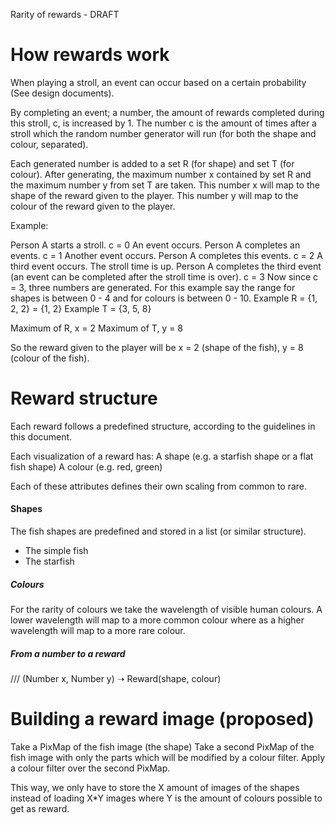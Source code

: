 ﻿Rarity of rewards - DRAFT

How rewards work
================

When playing a stroll, an event can occur based on a certain probability (See design documents). 

By completing an event; a number, the amount of rewards completed during this stroll, c, is increased by 1.
The number c is the amount of times after a stroll which the random number generator will run (for both the shape and colour, separated). 


Each generated number is added to a set R (for shape) and set T (for colour).
 After generating, the maximum number x contained by set R and the maximum number y from set T are taken.
This number x will map to the shape of the reward given to the player. 
This number y will map to the colour of the reward given to the player.

Example:

Person A starts a stroll.
c = 0
An event occurs.
Person A completes an events.
c = 1
Another event occurs.
Person A completes this events.
c = 2
A third event occurs.
The stroll time is up.
Person A completes the third event (an event can be completed after the stroll time is over). 
c = 3
Now since c = 3, three numbers are generated.
For this example say the range for  shapes is between 0 - 4 and for colours is between 0 - 10. 
Example R = {1, 2, 2} = {1, 2}
Example T = {3, 5, 8}

Maximum of R, x = 2
Maximum of T, y = 8

So the reward given to the player will be x = 2 (shape of the fish), y = 8 (colour of the fish).


Reward structure
================

Each reward follows a predefined structure, according to the guidelines in this document.

Each visualization of a reward has:
A shape (e.g. a starfish shape or a flat fish shape)
A colour (e.g. red, green)

Each of these attributes defines their own scaling from common to rare.

#### Shapes

The fish shapes are predefined and stored in a list (or similar structure).

* The simple fish
* The starfish 

##### Colours

For the rarity of colours we take the wavelength of visible human colours.
A lower wavelength will map to a more common colour where as a higher wavelength will map to a more rare colour.

##### From a number to a reward

/// (Number x, Number y) ➝ Reward(shape, colour)


Building a reward image (proposed)
==================================

Take a PixMap of the fish image (the shape)
Take a second PixMap of the fish image with only the parts which will be modified by a colour filter.
Apply a colour filter over the second PixMap. 

This way, we only have to store the X amount of images of the shapes instead of loading X*Y images where Y is the amount of colours possible to get as reward.
